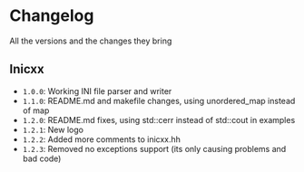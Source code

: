 # Changelog
All the versions and the changes they bring

## Inicxx
- `1.0.0`: Working INI file parser and writer
- `1.1.0`: README.md and makefile changes, using unordered_map instead of map
- `1.2.0`: README.md fixes, using std::cerr instead of std::cout in examples
- `1.2.1`: New logo
- `1.2.2`: Added more comments to inicxx.hh
- `1.2.3`: Removed no exceptions support (its only causing problems and bad code)
